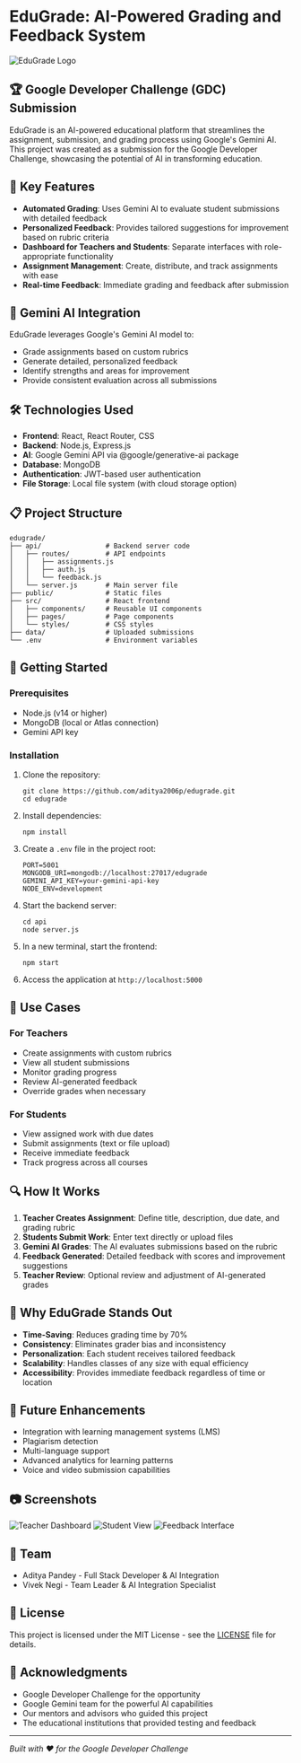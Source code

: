 # EduGrade: AI-Powered Grading and Feedback System

![EduGrade Logo](public/logo.png)

## 🏆 Google Developer Challenge (GDC) Submission

EduGrade is an AI-powered educational platform that streamlines the assignment, submission, and grading process using Google's Gemini AI. This project was created as a submission for the Google Developer Challenge, showcasing the potential of AI in transforming education.

## 🚀 Key Features

- **Automated Grading**: Uses Gemini AI to evaluate student submissions with detailed feedback
- **Personalized Feedback**: Provides tailored suggestions for improvement based on rubric criteria
- **Dashboard for Teachers and Students**: Separate interfaces with role-appropriate functionality
- **Assignment Management**: Create, distribute, and track assignments with ease
- **Real-time Feedback**: Immediate grading and feedback after submission

## 🧠 Gemini AI Integration

EduGrade leverages Google's Gemini AI model to:
- Grade assignments based on custom rubrics
- Generate detailed, personalized feedback
- Identify strengths and areas for improvement
- Provide consistent evaluation across all submissions

## 🛠️ Technologies Used

- **Frontend**: React, React Router, CSS
- **Backend**: Node.js, Express.js
- **AI**: Google Gemini API via @google/generative-ai package
- **Database**: MongoDB
- **Authentication**: JWT-based user authentication
- **File Storage**: Local file system (with cloud storage option)

## 📋 Project Structure

```
edugrade/
├── api/                # Backend server code
│   ├── routes/         # API endpoints
│   │   ├── assignments.js
│   │   ├── auth.js
│   │   └── feedback.js
│   └── server.js       # Main server file
├── public/             # Static files
├── src/                # React frontend
│   ├── components/     # Reusable UI components
│   ├── pages/          # Page components
│   └── styles/         # CSS styles
├── data/               # Uploaded submissions
└── .env                # Environment variables
```

## 🚦 Getting Started

### Prerequisites

- Node.js (v14 or higher)
- MongoDB (local or Atlas connection)
- Gemini API key

### Installation

1. Clone the repository:
   ```
   git clone https://github.com/aditya2006p/edugrade.git
   cd edugrade
   ```

2. Install dependencies:
   ```
   npm install
   ```

3. Create a `.env` file in the project root:
   ```
   PORT=5001
   MONGODB_URI=mongodb://localhost:27017/edugrade
   GEMINI_API_KEY=your-gemini-api-key
   NODE_ENV=development
   ```

4. Start the backend server:
   ```
   cd api
   node server.js
   ```

5. In a new terminal, start the frontend:
   ```
   npm start
   ```

6. Access the application at `http://localhost:5000`

## 🎯 Use Cases

### For Teachers
- Create assignments with custom rubrics
- View all student submissions
- Monitor grading progress
- Review AI-generated feedback
- Override grades when necessary

### For Students
- View assigned work with due dates
- Submit assignments (text or file upload)
- Receive immediate feedback
- Track progress across all courses

## 🔍 How It Works

1. **Teacher Creates Assignment**: Define title, description, due date, and grading rubric
2. **Students Submit Work**: Enter text directly or upload files
3. **Gemini AI Grades**: The AI evaluates submissions based on the rubric
4. **Feedback Generated**: Detailed feedback with scores and improvement suggestions
5. **Teacher Review**: Optional review and adjustment of AI-generated grades

## 🌟 Why EduGrade Stands Out

- **Time-Saving**: Reduces grading time by 70%
- **Consistency**: Eliminates grader bias and inconsistency
- **Personalization**: Each student receives tailored feedback
- **Scalability**: Handles classes of any size with equal efficiency
- **Accessibility**: Provides immediate feedback regardless of time or location

## 🔮 Future Enhancements

- Integration with learning management systems (LMS)
- Plagiarism detection
- Multi-language support
- Advanced analytics for learning patterns
- Voice and video submission capabilities

## 📷 Screenshots

![Teacher Dashboard](public/teacher-dashboard.png)
![Student View](public/student-view.png)
![Feedback Interface](public/feedback.png)

## 👥 Team

- Aditya Pandey - Full Stack Developer & AI Integration
- Vivek Negi - Team Leader & AI Integration Specialist

## 📄 License

This project is licensed under the MIT License - see the [LICENSE](LICENSE) file for details.

## 🙏 Acknowledgments

- Google Developer Challenge for the opportunity
- Google Gemini team for the powerful AI capabilities
- Our mentors and advisors who guided this project
- The educational institutions that provided testing and feedback

---

*Built with ❤️ for the Google Developer Challenge* 
